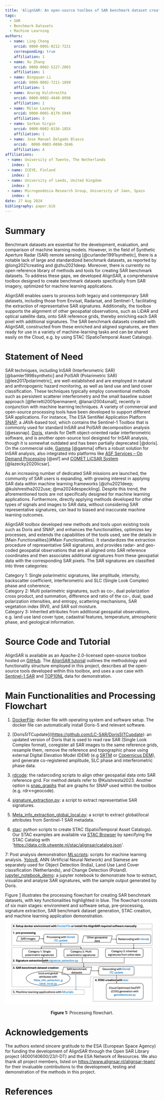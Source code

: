 ```yaml
---
title: 'AlignSAR: An open-source toolbox of SAR benchmark dataset creation for machine learning applications'
tags:
  - SAR
  - Benchmark Datasets
  - Machine Learning
authors:
  - name: Ling Chang
    orcid: 0000-0001-8212-7221
    corresponding: true
    affiliation: 1 
  - name: Xu Zhang
    orcid: 0000-0002-5227-2003
    affiliation: 1
  - name: Bingquan Li
    orcid: 0000-0002-7211-1899
    affiliation: 1
  - name: Anurag Kulshrestha
    orcid: 0000-0002-4640-8998
    affiliation: 2
  - name: Milan Lazecky
    orcid: 0000-0001-8179-5949
    affiliation: 3
  - name: Serkan Girgin
    orcid: 0000-0002-0156-185X
    affiliation: 1
  - name: Jose Manuel Delgado Blasco
    orcid:  0000-0003-0098-3046
    affiliation: 4   
affiliations:
 - name: University of Twente, The Netherlands
   index: 1
 - name: ICEYE, Finland
   index: 2
 - name: University of Leeds, United Kingdom
   index: 3
 - name: Microgeodesia Research Group, University of Jaen, Spain
   index: 4
date: 27 Aug 2024
bibliography: paper.bib
---
```


# Summary

Benchmark datasets are essential for the development, evaluation, and comparison of machine learning models. However, in the field of Synthetic Aperture Radar (SAR) remote sensing [@curlander1991synthetic], there is a notable lack of large and standardized benchmark datasets, as reported by @long2021creating and @zhu2021deep. Moreover, there is currently no open reference library of methods and tools for creating SAR benchmark datasets. To address these gaps, we developed AlignSAR, a comprehensive toolbox designed to create benchmark datasets specifically from SAR imagery, optimized for machine learning applications.

AlignSAR enables users to process both legacy and contemporary SAR datasets, including those from Envisat, Radarsat, and Sentinel-1, facilitating the extraction of representative SAR signatures. Additionally, the toolbox supports the alignment of other geospatial observations, such as LiDAR and optical satellite data, onto SAR reference grids, thereby enriching each SAR pixel with additional signatures. The SAR benchmark datasets created with AlignSAR, constructed from these enriched and aligned signatures, are then ready for use in a variety of machine-learning tasks and can be shared easily on the Cloud, e.g. by using STAC (SpatioTemporal Asset Catalogs).

# Statement of Need

SAR techniques, including InSAR (Interferometric SAR) [@bamler1998synthetic] and PolSAR (Polarimetric SAR) [@lee2017polarimetric], are well-established and are employed in natural and anthropogenic hazard monitoring, as well as land use and land cover classification. These techniques typically employ conventional methods such as persistent scatterer interferometry and the small baseline subset approach [@ferretti2001permanent; @lanari2004small], recently in conjunction with machine learning techniques. A variety of commercial and open-source processing tools have been developed to support different SAR applications. For instance, The ESA SentiNel Application Platform  [SNAP](https://earth.esa.int/eogateway/tools/snap), a JAVA-based tool, which contains the Sentinel-1 Toolbox that is commonly used for standard InSAR and PolSAR decomposition analysis [@esasnap]. [Doris](https://github.com/TUDelftGeodesy/Doris), stands for Delft object-oriented radar interferometric software, and is another open-source tool designed for InSAR analysis, though it is somewhat outdated and has been partially deprecated [@doris]. On the commercial side, [Gamma](https://www.gamma-rs.ch/software) [@gamma] offers a robust solution for InSAR analysis, also integrated into platforms like [ASF Services – On Demand Processing](https://asf.alaska.edu/asf-services-hyp3-processing/) [@asf] and [COMET LiCSAR System](https://comet.nerc.ac.uk/comet-lics-portal/) [@lazecky2020licsar]. 

As an increasing number of dedicated SAR missions are launched, the community of SAR users is expanding, with growing interest in applying SAR data within machine learning frameworks [@zhu2021deep; @kulshrestha2022use; @ma2024despeckling]. Despite this trend, the aforementioned tools are not specifically designed for machine learning applications. Furthermore, directly applying methods developed for other types of signals and images to SAR data, without considering SAR representative signatures, can lead to biased and inaccurate machine learning outcomes. 

AlignSAR toolbox developed new methods and tools upon existing tools such as Doris and SNAP, and enhances the functionalities, optimizes key processes, and extends the capabilities of the tools used, see the details in [Main Functionalities](#Main Functionalities). It standardizes the extraction procedure of representative SAR signatures, and provides radar- and geo-coded geospatial observations that are all aligned onto SAR reference coordinates and then associates additional signatures from these geospatial data with the corresponding SAR pixels. The SAR signatures are classified into three categories:  

Category 1: Single polarimetric signatures, like amplitude, intensity, backscatter coefficient, interferometric and SLC (Single Look Complex) phase and coherence;  
Category 2: Multi polarimetric signatures, such as co-, dual polarization cross product, and summation, difference and ratio of the co-, dual, quad polarization intensities, and entropy, scattering mechanisms, SAR vegetation index (RVI), and SAR soil moisture.  
Category 3: Inherited attributes from additional geospatial observations, e.g. land use land cover type, cadastral features, temperature, atmospheric phase, and geological information. 

# Source Code and Tutorial

AlignSAR is available as an Apache-2.0-licensed open-source toolbox hosted on [GitHub](https://github.com/AlignSAR/alignSAR). The [AlignSAR tutorial](https://github.com/AlignSAR/alignSAR/blob/main/tutorial/AlignSAR_tutorial.pdf) outlines the methodology and functionality structure employed in this project, describes all the open-source tools developed within this toolbox, and uses a use case with [Sentinel-1 SAR](https://www.esa.int/Applications/Observing_the_Earth/Copernicus/Sentinel-1) and [TOP10NL](https://www.pdok.nl/introductie/-/article/basisregistratie-topografie-brt-topnl) data for demonstration. 

# Main Functionalities and Processing Flowchart

1. [DockerFile](https://github.com/AlignSAR/alignSAR/blob/main/Dockerfile): docker file with operating system and software setup. The docker file can automatically install Doris-5 and relevant software.
   
2. [Doris5ITCupdate]((https://github.com/LC-SAR/Doris5ITCupdate): an updated version of Doris that is used to read raw SAR (Single Look Complex format), coregister all SAR images to the same reference grids, resample them, remove the reference and topographic phase using external Digital Elevation Model (DEM) (e.g [SRTM](https://www.earthdata.nasa.gov/sensors/srtm#:~:text=The%20Shuttle%20Radar%20Topography%20Mission,global%20dataset%20of%20land%20elevations.) or [Copernicus DEM](https://spacedata.copernicus.eu/collections/copernicus-digital-elevation-model)), and generate co-registered amplitude, SLC phase and interferometric phase data.

3. [rdcode](https://github.com/AlignSAR/alignSAR/tree/main/alignsar/rdrcode): the radarcoding scripts to align other geospatial data onto SAR reference grid. For method details refer to @Kulshresta2023. Another option is [snap_graphs](https://github.com/AlignSAR/alignSAR/tree/main/alignsar/snap_graphs) that are graphs for SNAP used within the toolbox (e.g. rdr<->geocode).

4. [signature_extraction.py](https://github.com/AlignSAR/alignSAR/blob/main/alignsar/signature_extraction.py): a script to extract representative SAR signatures.
   
5. [Meta_info_extraction_global_local.py](https://github.com/AlignSAR/alignSAR/blob/main/alignsar/Meta_info_extraction_global_local.py): a script to extract global/local attributes from Sentinel-1 SAR metadata.

6. [stac](https://github.com/AlignSAR/alignSAR/tree/main/alignsar/stac): python scripts to create STAC (SpatioTemporal Asset Catalogs). Our STAC examples are available via [STAC Browser](https://radiantearth.github.io/stac-browser/#/?.language=en) by specifying the STAC Catalog with 'https://data.crib.utwente.nl/stac/alignsar/catalog.json'.
   
7: Post analysis demonstration [MLscripts](https://github.com/AlignSAR/alignSAR/tree/main/alignsar/MLscripts): scripts for machine learning analysis. [Yolov8](https://github.com/ultralytics/ultralytics), ANN (Artificial Neural Network) and Siamese are separately used for Object Detection (India), Land Use Land Cover classification (Netherlands), and Change Detection (Poland). [jupyter_notebook_demo](https://github.com/AlignSAR/alignSAR/tree/main/examples/jupyter_notebook_demo): a jupyter notebook to demonstrate how to extract, visualize and analyse SAR signatures, with the sample output generated by Doris.

Figure [1](flowchart.png) illustrates the processing flowchart for creating SAR benchmark datasets, with key functionalities highlighted in blue. The flowchart consists of six main stages: environment and software setup, pre-processing, signature extraction, SAR benchmark dataset generation, STAC creation, and machine learning application demonstration.
![](flowchart.png) 
<div style="text-align:center;">
<b>Figure 1:</b> Processing flowchart.
</div>

# Acknowledgements

The authors extend sincere gratitude to the ESA (European Space Agency) for funding the development of AlignSAR through the Open SAR Library project (4000140600/23/I-DT) and the ESA Network of Resources. We also thank all project members, listed on https://www.alignsar.nl/alignsar-team/ for their invaluable contributions to the development, testing and demonstration of the methods in this project. 

# References
